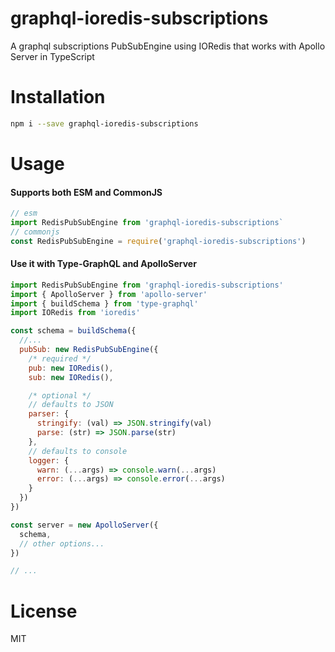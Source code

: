 # graphql-ioredis-subscriptions

A graphql subscriptions PubSubEngine using IORedis that works with Apollo Server in TypeScript

# Installation

```sh
npm i --save graphql-ioredis-subscriptions
```

# Usage

#### Supports both ESM and CommonJS

```js
// esm
import RedisPubSubEngine from 'graphql-ioredis-subscriptions`
// commonjs
const RedisPubSubEngine = require('graphql-ioredis-subscriptions')
```

#### Use it with Type-GraphQL and ApolloServer

```js
import RedisPubSubEngine from 'graphql-ioredis-subscriptions'
import { ApolloServer } from 'apollo-server'
import { buildSchema } from 'type-graphql'
import IORedis from 'ioredis'

const schema = buildSchema({
  //...
  pubSub: new RedisPubSubEngine({
    /* required */
    pub: new IORedis(),
    sub: new IORedis(),

    /* optional */
    // defaults to JSON
    parser: {
      stringify: (val) => JSON.stringify(val)
      parse: (str) => JSON.parse(str)
    },
    // defaults to console
    logger: {
      warn: (...args) => console.warn(...args)
      error: (...args) => console.error(...args)
    }
  })
})

const server = new ApolloServer({
  schema,
  // other options...
})

// ...
```

# License

MIT
